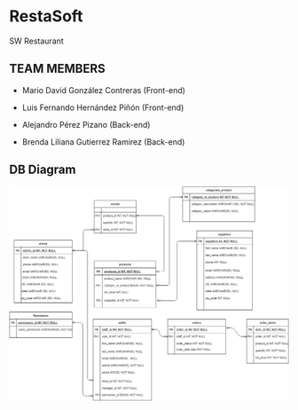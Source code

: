 # RestaSoft
SW Restaurant 

## TEAM MEMBERS

* Mario David González Contreras (Front-end) 
* Luis Fernando Hernández Piñón (Front-end) 

* Alejandro Pérez Pizano (Back-end)
* Brenda Liliana Gutierrez Ramirez (Back-end)

## DB Diagram
![](https://github.com/RestaSoft/RestaSoft/blob/dev/RestaSoft%20Diagram2.png?raw=true)
